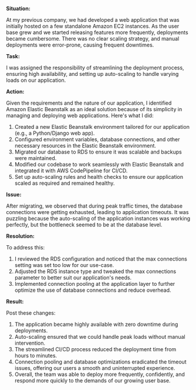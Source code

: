 <b>Situation:</b>
<p>
At my previous company, we had developed a web application that was initially hosted on a few standalone Amazon EC2 instances. As the user base grew and we started releasing features more frequently, deployments became cumbersome. There was no clear scaling strategy, and manual deployments were error-prone, causing frequent downtimes.
</p>

<b>Task:</b>
<p>
I was assigned the responsibility of streamlining the deployment process, ensuring high availability, and setting up auto-scaling to handle varying loads on our application.
</p>

<b>Action:</b>
<p>
Given the requirements and the nature of our application, I identified Amazon Elastic Beanstalk as an ideal solution because of its simplicity in managing and deploying web applications. Here's what I did:
</p>
<ol>
    <li>Created a new Elastic Beanstalk environment tailored for our application (e.g., a Python/Django web app).</li>
    <li>Configured environment variables, database connections, and other necessary resources in the Elastic Beanstalk environment.</li>
    <li>Migrated our database to RDS to ensure it was scalable and backups were maintained.</li>
    <li>Modified our codebase to work seamlessly with Elastic Beanstalk and integrated it with AWS CodePipeline for CI/CD.</li>
    <li>Set up auto-scaling rules and health checks to ensure our application scaled as required and remained healthy.</li>
</ol>

<b>Issue:</b>
<p>
After migrating, we observed that during peak traffic times, the database connections were getting exhausted, leading to application timeouts. It was puzzling because the auto-scaling of the application instances was working perfectly, but the bottleneck seemed to be at the database level.
</p>

<b>Resolution:</b>
<p>
To address this:
</p>
<ol>
    <li>I reviewed the RDS configuration and noticed that the max connections setting was set too low for our use-case.</li>
    <li>Adjusted the RDS instance type and tweaked the max connections parameter to better suit our application's needs.</li>
    <li>Implemented connection pooling at the application layer to further optimize the use of database connections and reduce overhead.</li>
</ol>

<b>Result:</b>
<p>
Post these changes:
</p>
<ol>
    <li>The application became highly available with zero downtime during deployments.</li>
    <li>Auto-scaling ensured that we could handle peak loads without manual intervention.</li>
    <li>The streamlined CI/CD process reduced the deployment time from hours to minutes.</li>
    <li>Connection pooling and database optimizations eradicated the timeout issues, offering our users a smooth and uninterrupted experience.</li>
    <li>Overall, the team was able to deploy more frequently, confidently, and respond more quickly to the demands of our growing user base.</li>
</ol>
